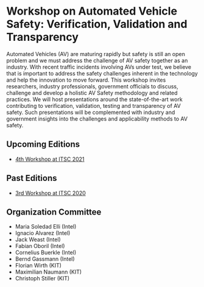 # Workshop on Automated Vehicle Safety: Verification, Validation and Transparency

Automated Vehicles (AV) are maturing rapidly but safety is still an open problem and we must address the challenge of AV safety together as an industry. With recent traffic incidents involving AVs under test, we believe that is important to address the safety challenges inherent in the technology and help the innovation to move forward. This workshop invites researchers, industry professionals, government officials to discuss, challenge and develop a holistic AV Safety methodology and related practices. We will host presentations around the state-of-the-art work contributing to verification, validation, testing and transparency of AV safety. Such presentations will be complemented with industry and government insights into the challenges and applicability methods to AV safety. 

## Upcoming Editions
- [4th Workshop at ITSC 2021](workshop_2021.md)

## Past Editions
- [3rd Workshop at ITSC 2020](workshop_2020.pdf)

## Organization Committee
- Maria Soledad Elli (Intel)
- Ignacio Alvarez (Intel)
- Jack Weast (Intel)
- Fabian Oboril (Intel)
- Cornelius Buerkle (Intel)
- Bernd Gassmann (Intel)
- Florian Wirth (KIT)
- Maximilian Naumann (KIT)
- Christoph Stiller (KIT)
